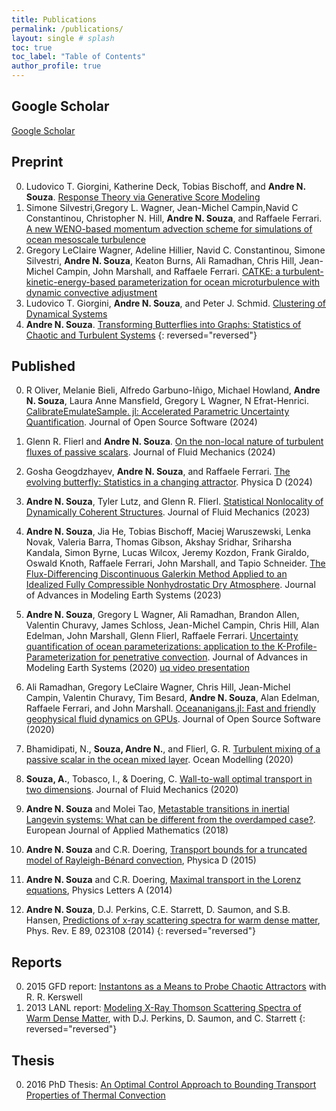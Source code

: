 ```yaml
---
title: Publications
permalink: /publications/
layout: single # splash
toc: true
toc_label: "Table of Contents"
author_profile: true
---
```


## Google Scholar

[Google Scholar](https://scholar.google.com/citations?hl=en&user=FoK_ufEAAAAJ&view_op=list_works&sortby=pubdate)

## Preprint 


0. Ludovico T. Giorgini, Katherine Deck, Tobias Bischoff, and **Andre N. Souza**. [Response Theory via Generative Score Modeling]
0. Simone Silvestri,Gregory L. Wagner, Jean-Michel Campin,Navid C Constantinou, Christopher N. Hill, **Andre N. Souza**, and Raffaele Ferrari. [A new WENO-based momentum advection scheme for simulations of ocean mesoscale turbulence]
0. Gregory LeClaire Wagner, Adeline Hillier, Navid C. Constantinou, Simone Silvestri, **Andre N. Souza**, Keaton Burns, Ali Ramadhan, Chris Hill, Jean-Michel Campin, John Marshall, and Raffaele Ferrari. [CATKE: a turbulent-kinetic-energy-based parameterization for ocean microturbulence with dynamic convective adjustment]
0. Ludovico T. Giorgini, **Andre N. Souza**, and Peter J. Schmid. [Clustering of Dynamical Systems]
0. **Andre N. Souza**. [Transforming Butterflies into Graphs: Statistics of Chaotic and Turbulent Systems]
{: reversed="reversed"}

## Published

0. R Oliver, Melanie Bieli, Alfredo Garbuno-Iñigo, Michael Howland, **Andre N. Souza**, Laura Anne Mansfield, Gregory L Wagner, N Efrat-Henrici. [CalibrateEmulateSample. jl: Accelerated Parametric Uncertainty Quantification]. Journal of Open Source Software (2024)

0. Glenn R. Flierl and **Andre N. Souza**.
[On the non-local nature of turbulent fluxes of passive scalars]. Journal of Fluid Mechanics (2024)

0. Gosha Geogdzhayev, **Andre N. Souza**, and Raffaele Ferrari. [The evolving butterfly: Statistics in a changing attractor]. Physica D (2024)

0. **Andre N. Souza**, Tyler Lutz, and Glenn R. Flierl. [Statistical Nonlocality of Dynamically Coherent Structures]. Journal of Fluid Mechanics (2023)

0. **Andre N. Souza**, Jia He, Tobias Bischoff, Maciej Waruszewski, Lenka Novak, Valeria Barra, Thomas Gibson, Akshay Sridhar, Sriharsha Kandala, Simon Byrne, Lucas Wilcox, Jeremy Kozdon, Frank Giraldo, Oswald Knoth, Raffaele Ferrari, John Marshall, and Tapio Schneider. [The Flux-Differencing Discontinuous Galerkin Method Applied to an Idealized Fully Compressible Nonhydrostatic Dry Atmosphere]. Journal of Advances in Modeling Earth Systems (2023)

0.  **Andre N. Souza**, Gregory L Wagner, Ali Ramadhan, Brandon Allen, Valentin Churavy, James Schloss, Jean-Michel Campin, Chris Hill,
    Alan Edelman, John Marshall, Glenn Flierl, Raffaele Ferrari. [Uncertainty quantification of ocean parameterizations: application to the K-Profile-Parameterization for penetrative convection].
    Journal of Advances in Modeling Earth Systems (2020) [uq video presentation]

0. Ali Ramadhan, Gregory LeClaire Wagner, Chris Hill, Jean-Michel Campin, Valentin Churavy, Tim Besard, **Andre N. Souza**, Alan Edelman, Raffaele Ferrari, and John Marshall. [Oceananigans.jl: Fast and friendly geophysical fluid dynamics on GPUs]. Journal of Open Source Software (2020)
0. Bhamidipati, N., **Souza, Andre N.**, and Flierl, G. R. [Turbulent mixing of a passive scalar in the ocean mixed layer]. Ocean Modelling (2020)
0. **Souza, A.**, Tobasco, I., & Doering, C. [Wall-to-wall optimal transport in two dimensions]. Journal of Fluid Mechanics (2020)
0. **Andre N. Souza** and Molei Tao, [Metastable transitions in inertial Langevin systems: What can be different from the overdamped case?]. European Journal of Applied
Mathematics (2018)
0. **Andre N. Souza** and C.R. Doering, [Transport bounds for a truncated model of Rayleigh-Bénard convection], Physica D (2015)
0. **Andre N. Souza** and C.R. Doering, [Maximal transport in the Lorenz equations],
Physics Letters A (2014)
0. **Andre N. Souza**, D.J. Perkins, C.E. Starrett, D. Saumon, and S.B. Hansen, [Predictions of x-ray scattering spectra for warm dense matter], Phys. Rev. E 89,
023108 (2014)
{: reversed="reversed"}

## Reports

0. 2015 GFD report: [Instantons as a Means to Probe Chaotic Attractors] with R. R. Kerswell
0. 2013 LANL report: [Modeling X-Ray Thomson Scattering Spectra of Warm Dense Matter], with D.J. Perkins, D. Saumon, and C. Starrett
{: reversed="reversed"}

## Thesis

0. 2016 PhD Thesis: [An Optimal Control Approach to Bounding Transport Properties of Thermal Convection]

<!-- Youtube -->
[uq video presentation]: https://www.youtube.com/watch?v=PKGFkCg58fE&ab_channel=SIAMMPE

<!-- Unpublished -->
[CATKE: a turbulent-kinetic-energy-based parameterization for ocean microturbulence with dynamic convective adjustment]: https://arxiv.org/abs/2306.13204
[A new WENO-based momentum advection scheme for simulations of ocean mesoscale turbulence]: https://essopenarchive.org/users/703084/articles/688784-a-new-weno-based-momentum-advection-scheme-for-simulations-of-ocean-mesoscale-turbulence
[Response Theory via Generative Score Modeling]: https://arxiv.org/abs/2402.01029
[Clustering of Dynamical Systems]: https://arxiv.org/abs/2308.10864
[Transforming Butterflies into Graphs: Statistics of Chaotic and Turbulent Systems]: https://arxiv.org/abs/2304.03362
[Capturing missing physics in climate model parameterizations using neural differential equations]: https://essopenarchive.org/doi/full/10.1002/essoar.10512533.1

<!-- Published -->
[CalibrateEmulateSample. jl: Accelerated Parametric Uncertainty Quantification]: https://joss.theoj.org/papers/10.21105/joss.06372
[On the non-local nature of turbulent fluxes of passive scalars]: https://www.cambridge.org/core/journals/journal-of-fluid-mechanics/article/on-the-nonlocal-nature-of-turbulent-fluxes-of-passive-scalars/9DDA19AB9E42C5465620E558605F9986#article
[The evolving butterfly: Statistics in a changing attractor]: https://www.sciencedirect.com/science/article/pii/S0167278924000587
[Statistical Nonlocality of Dynamically Coherent Structures]: https://www.cambridge.org/core/journals/journal-of-fluid-mechanics/article/statistical-nonlocality-of-dynamically-coherent-structures/5A7B478E2273BB159E5229EE3E6B9815
[The Flux-Differencing Discontinuous Galerkin Method Applied to an Idealized Fully Compressible Nonhydrostatic Dry Atmosphere]: https://agupubs.onlinelibrary.wiley.com/doi/10.1029/2022MS003527
[Uncertainty quantification of ocean parameterizations: application to the K-Profile-Parameterization for penetrative convection]: https://agupubs.onlinelibrary.wiley.com/doi/full/10.1029/2020MS002108
[Oceananigans.jl: Fast and friendly geophysical fluid dynamics on GPUs]: https://joss.theoj.org/papers/10.21105/joss.02018
[Turbulent mixing of a passive scalar in the ocean mixed layer]: https://www.sciencedirect.com/science/article/abs/pii/S1463500319302665
[Wall-to-wall optimal transport in two dimensions]: https://www.cambridge.org/core/journals/journal-of-fluid-mechanics/article/walltowall-optimal-transport-in-two-dimensions/14BBFC698F9BFFEA72FB463E3CB86B36
[Metastable transitions in inertial Langevin systems: What can be different from the overdamped case?]: https://www.cambridge.org/core/journals/european-journal-of-applied-mathematics/article/metastable-transitions-in-inertial-langevin-systems-what-can-be-different-from-the-overdamped-case/6B0F1CB2386E57DC94418858FD81F554
[Transport bounds for a truncated model of Rayleigh-Bénard convection]: https://www.sciencedirect.com/science/article/abs/pii/S016727891500086X
[Maximal transport in the Lorenz equations]: https://www.sciencedirect.com/science/article/abs/pii/S0375960114012067
[Predictions of x-ray scattering spectra for warm dense matter]: https://journals.aps.org/pre/abstract/10.1103/PhysRevE.89.023108

<!-- Report -->
[Instantons as a Means to Probe Chaotic Attractors]: https://gfd.whoi.edu/wp-content/uploads/sites/18/2018/03/Andre_Souza_x_243644.pdf

[Modeling X-Ray Thomson Scattering Spectra of Warm Dense Matter]: https://www.lanl.gov/org/padwp/adx/computational-physics/summer-workshop/report-archive.php

<!-- Thesis -->
[An Optimal Control Approach to Bounding Transport Properties of Thermal Convection]: https://deepblue.lib.umich.edu/handle/2027.42/133426
